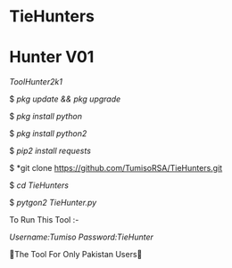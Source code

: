 # TieHunters
# Hunter V01

*ToolHunter2k1*

$ *pkg update && pkg upgrade*

$ *pkg install python*

$ *pkg install python2*

$ *pip2 install requests*

$ *git clone
 https://github.com/TumisoRSA/TieHunters.git

$ *cd TieHunters*

$ *pytgon2 TieHunter.py*

To Run This Tool :-

*Username:Tumiso*
*Password:TieHunter*

🔴The Tool For Only Pakistan Users🔴

